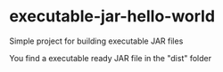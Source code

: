 # executable-jar-hello-world

Simple project for building executable JAR files

You find a executable ready JAR file in the "dist" folder